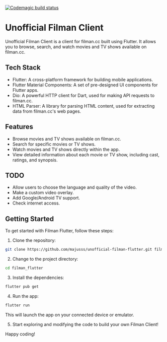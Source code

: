 [![Codemagic build status](https://api.codemagic.io/apps/663d2aa900f4aebf44ffa035/663d2aa900f4aebf44ffa034/status_badge.svg)](https://codemagic.io/apps/663d2aa900f4aebf44ffa035/663d2aa900f4aebf44ffa034/latest_build)

# Unofficial Filman Client

Unofficial Filman Client is a client for filman.cc built using Flutter. It allows you to browse, search, and watch movies and TV shows available on filman.cc.

## Tech Stack

- Flutter: A cross-platform framework for building mobile applications.
- Flutter Material Components: A set of pre-designed UI components for Flutter apps.
- Dio: A powerful HTTP client for Dart, used for making API requests to filman.cc.
- HTML Parser: A library for parsing HTML content, used for extracting data from filman.cc's web pages.

## Features

- Browse movies and TV shows available on filman.cc.
- Search for specific movies or TV shows.
- Watch movies and TV shows directly within the app.
- View detailed information about each movie or TV show, including cast, ratings, and synopsis.

## TODO

- Allow users to choose the language and quality of the video.
- Make a custom video overlay.
- Add Google/Android TV support.
- Check internet access.

## Getting Started

To get started with Filman Flutter, follow these steps:

1. Clone the repository:

```bash
git clone https://github.com/majusss/unofficial-filman-flutter.git filman_flutter
```

2. Change to the project directory:

```bash
cd filman_flutter
```

3. Install the dependencies:

```bash
flutter pub get
```

4. Run the app:

```bash
flutter run
```

This will launch the app on your connected device or emulator.

5. Start exploring and modifying the code to build your own Filman Client!

Happy coding!
